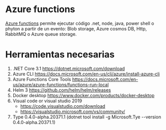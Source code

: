 # Azure functions
[Azure functions](https://azure.microsoft.com/en-us/services/functions) permite ejecutar código .net, node, java, power shell o phyton a partir de un evento: Blob storage, Azure cosmos DB, Http, RabbitMQ o Azure queue storage. 

# Herramientas necesarias
1. .NET Core 3.1 https://dotnet.microsoft.com/download
2. Azure CLI  https://docs.microsoft.com/en-us/cli/azure/install-azure-cli
3. Azure Functions Core Tools https://docs.microsoft.com/en-us/azure/azure-functions/functions-run-local
3. Helm 3 https://github.com/helm/helm/releases
4. Docker desktop https://www.docker.com/products/docker-desktop
5. Visual code or visual studio 2019
    - https://code.visualstudio.com/download
    - https://visualstudio.microsoft.com/vs/community/ 
6. Type 0.4.0-alpha.20371.1 (dotnet tool install -g Microsoft.Tye --version 0.4.0-alpha.20371.1)